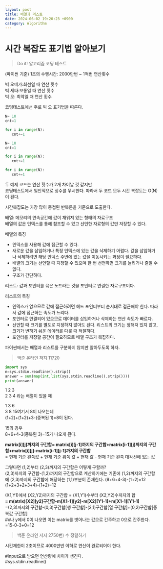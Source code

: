 ```yaml
---
layout: post
title: 배열과 리스트
date: 2024-06-02 19:20:23 +0900
category: Algorithm
---
```

# 시간 복잡도 표기법 알아보기
> Do it! 알고리즘 코딩 테스트 

(파이썬 기준) 1초의 수행시간: 2000만번 ~ 1억번 연산횟수  
  
빅 오메가:최선일 때 연산 횟수  
빅 세타:보통일 때 연산 횟수  
빅 오: 최악일 때 연산 횟수  
  
코딩테스트에선 주로 빅 오 표기법을 따른다.  

```python
N= 10
cnt=1

for i in range(N):
   cnt+=1
```  
  
```python
N= 10
cnt=1

for i in range(N):
   cnt+=1

for i in range(N):
   cnt+=1
```  
  
두 예제 코드는 연산 횟수가 2개 차이날 것 같지만  
코딩테스트에서 일반적으로 상수를 무시한다.
따라서 두 코드 모두 시간 복잡도는 O(N)이 된다.  
  
시간복잡도는 가장 많이 중첩된 반복문을 기준으로 도출한다.  

배열: 메모리의 연속공간에 값이 채워져 있는 형태의 자료구조  
배열의 값은 인덱스를 통해 참조할 수 있고 선언한 자료형의 값만 저장할 수 있다.  
  
배열의 특징  
- 인덱스를 사용해 값에 접근할 수 있다.  
- 새로운 값을 삽입하거나 특정 인덱스에 있는 값을 삭제하기 어렵다. 값을 삽입하거나 삭제하려면 해당 인덱스 주변에 있는 값을 이동시키는 과정이 필요하다.  
- 배열의 크기는 선언할 때 지정할 수 있으며 한 번 선언하면 크기를 늘리거나 줄일 수 없다.  
- 구조가 간단하다.  
  
리스트: 값과 포인터를 묶은 노드라는 것을 포인터로 연결한 자료구조이다.  

리스트의 특징  
- 인덱스가 없으므로 값에 접근하려면 헤드 포인터부터 순서대로 접근해야 한다. 따라서 값에 접근하는 속도가 느리다.  
- 포인터로 연결되어 있으므로 데이터를 삽입하거나 삭제하는 연산 속도가 빠르다.  
- 선언할 때 크기를 별도로 지정하지 않아도 된다. 리스트의 크기는 정해져 있지 않고, 크기가 변하기 쉬운 데이터를 다룰 때 적절하다.  
- 포인터를 저장할 공간이 필요하므로 배열 구조가 복잡하다.  
  
파이썬에서는 배열과 리스트를 구분하지 않지만 알아두도록 하자.  
   
> 백준 온라인 저지 11720  

```python
import sys
n=sys.stdin.readline().strip()
answer = sum(map(int,list(sys.stdin.readline().strip())))
print(answer)
```

1 2 3  
2 3 4 라는 배열이 있을 때  
  
1 3 6  
3 8 15여기서 8이 나오는데  
(1+2)+(1+2)+3-(중복된 1)=8이 된다.  
  
15의 경우  
8+6+4-3(중복된 3)=15가 나오게 된다. 

**matrix[i][j]까지의 구간합= matrix[i][j-1]까지의 구간합+matrix[i-1][j]까지의 구간합+matrix[i][j]-matrix[i-1][j-1]까지의 구간합**  
                         = 현재 기준 왼쪽값 + 현재 기준 위쪽 값 + 현재 값 - 현재 기준 왼쪽 대각선에 있는 값  
                           
그렇다면 (1,2)부터 (2,3)까지의 구간합은 어떻게 구할까?  
(2,3)까지의 구간합-(1,2)까지의 구간합으로 계산하기에는 기존에 (1,2)까지의 구간합에 (2,3)까지의 구간합에 해당하는 (1,1)부분이 존재한다. 
(8+6+4-3)-(1+2)=12  
(1+2+3+2+3+4)-(1+2)=12  
  
(X1,Y1)에서 (X2,Y2)까지의 구간합 = (X1,Y1)수부터 (X2,Y2)수까지의 합  
                               **= m(atrix)[X2][y2]구간합-m[X1-1][y2]-m[X2][Y1-1]+m[X1-1][Y1-1]**  
                                 =(2,3)까지의 구간합-(0,3)구간합[행 구간합]-(2,1)구간합[열 구간합]+(0,2)구간합[중복값 구간합]  
                                 #x나 y에서 0이 나오면 이는 matrix를 벗어나는 값으로 간주하고 0으로 간주한다.  
                                 =15-0-3+0=12   



> 백준 온라인 저지 2750번) 수 정렬하기  

시간제한이 2초이므로 4000만번 이하로 연산이 완료되어야 한다.  
  
#input으로 받으면 연산량에 차이가 생긴다.  
#sys.stdin.readline()  
  

